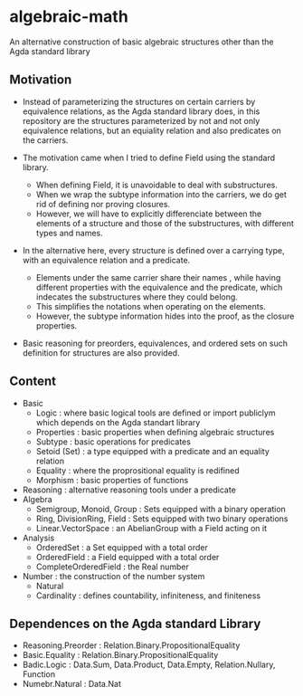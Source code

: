 # algebraic-math

An alternative construction of basic algebraic structures other than the Agda standard library

## Motivation

- Instead of parameterizing the structures on certain carriers by equivalence relations, as the Agda standard library does, in this repository are the structures parameterized by not and not only equivalence relations, but an equiality relation and also predicates on the carriers.

- The motivation came when I tried to define Field using the standard library.
  - When defining Field, it is unavoidable to deal with substructures.
  - When we wrap the subtype information into the carriers, we do get rid of defining nor proving closures.
  - However, we will have to explicitly differenciate between the elements of a structure and those of the substructures, with different types and names.

- In the alternative here, every structure is defined over a carrying type, with an equivalence relation and a predicate.
  - Elements under the same carrier share their names , while having different properties with the equivalence and the predicate, which indecates the substructures where they could belong.
  - This simplifies the notations when operating on the elements.
  - However, the subtype information hides into the proof, as the closure properties.

- Basic reasoning for preorders, equivalences, and ordered sets on such definition for structures are also provided.


## Content
- Basic
  - Logic : where basic logical tools are defined or import publiclym which depends on the Agda standart library
  - Properties : basic properties when defining algebraic structures
  - Subtype : basic operations for predicates
  - Setoid (Set) : a type equipped with a predicate and an equality relation
  - Equality : where the proprositional equality is redifined
  - Morphism : basic properties of functions
- Reasoning : alternative reasoning tools under a predicate
- Algebra
  - Semigroup, Monoid, Group : Sets equipped with a binary operation
  - Ring, DivisionRing, Field : Sets equipped with two binary operations
  - Linear.VectorSpace : an AbelianGroup with a Field acting on it
- Analysis
  - OrderedSet : a Set equipped with a total order
  - OrderedField : a Field equipped with a total order
  - CompleteOrderedField : the Real number
- Number : the construction of the number system
  - Natural
  - Cardinality : defines countability, infiniteness, and finiteness

## Dependences on the Agda standard Library
  - Reasoning.Preorder : Relation.Binary.PropositionalEquality
  - Basic.Equality : Relation.Binary.PropositionalEquality
  - Badic.Logic : Data.Sum, Data.Product, Data.Empty, Relation.Nullary, Function
  - Numebr.Natural : Data.Nat
